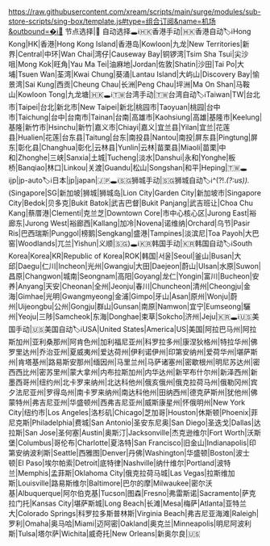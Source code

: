 https://raw.githubusercontent.com/xream/scripts/main/surge/modules/sub-store-scripts/sing-box/template.js#type=组合订阅&name=机场&outbound=�ℹ️🚀 节点选择|🎈 自动选择🕳ℹ️🇭🇰香港手动|🇭🇰香港自动🏷ℹ️Hong Kong|HK|香港|Hong Kong Island|香港岛|Kowloon|九龙|New Territories|新界|Central|中环|Wan Chai|湾仔|Causeway Bay|铜锣湾|Tsim Sha Tsui|尖沙咀|Mong Kok|旺角|Yau Ma Tei|油麻地|Jordan|佐敦|Shatin|沙田|Tai Po|大埔|Tsuen Wan|荃湾|Kwai Chung|葵涌|Lantau Island|大屿山|Discovery Bay|愉景湾|Sai Kung|西贡|Cheung Chau|长洲|Peng Chau|坪洲|Ma On Shan|马鞍山|Kowloon Tong|九龙塘|🇭🇰🕳ℹ️🇹🇼台湾手动|🇹🇼台湾自动🏷ℹ️Taiwan|TW|台北市|Taipei|台北|新北市|New Taipei|新北|桃园市|Taoyuan|桃园|台中市|Taichung|台中|台南市|Tainan|台南|高雄市|Kaohsiung|高雄|基隆市|Keelung|基隆|新竹市|Hsinchu|新竹|嘉义市|Chiayi|嘉义|宜兰县|Yilan|宜兰|花莲县|Hualien|花莲|台东县|Taitung|台东|南投县|Nantou|南投|屏东县|Pingtung|屏东|彰化县|Changhua|彰化|云林县|Yunlin|云林|苗栗县|Miaoli|苗栗|中和|Zhonghe|三峡|Sanxia|土城|Tucheng|淡水|Danshui|永和|Yonghe|板桥|Banqiao|林口|Linkou|关渡|Guandu|松山|Songshan|和平|Heping|🇹🇼🕳ℹ️jp|jp-auto🏷ℹ️日本|jp|japan|🇯🇵🕳ℹ️🇸🇬狮城手动|🇸🇬狮城自动🏷ℹ️^(?!.*(?:us)).*(Singapore|SG|新加坡|狮城|狮城岛|Lion City|Garden City|新加坡市|Singapore City|Bedok|贝多克|Bukit Batok|武吉巴督|Bukit Panjang|武吉班让|Choa Chu Kang|蔡厝港|Clementi|克兰芝|Downtown Core|市中心核心区|Jurong East|裕廊东|Jurong West|裕廊西|Kallang|加冷|Novena|诺维纳|Orchard|乌节|Pasir Ris|巴西瑞斯|Punggol|榜鹅|Sengkang|盛港|Tampines|淡滨尼|Toa Payoh|大巴窑|Woodlands|兀兰|Yishun|义顺|🇸🇬)🕳ℹ️🇰🇷韩国手动|🇰🇷韩国自动🏷ℹ️South Korea|Korea|KR|Republic of Korea|ROK|韩国|서울|Seoul|釜山|Busan|大邱|Daegu|仁川|Incheon|光州|Gwangju|大田|Daejeon|蔚山|Ulsan|水原|Suwon|昌原|Changwon|城南|Seongnam|高阳|Goyang|龙仁|Yongin|富川|Bucheon|安养|Anyang|天安|Cheonan|全州|Jeonju|春川|Chuncheon|清州|Cheongju|金海|Gimhae|光明|Gwangmyeong|金浦|Gimpo|牙山|Asan|原州|Wonju|蔚州|Uijeongbu|公州|Gongju|群山|Gunsan|南原|Namwon|宜宁|Eumseong|驪州|Yeoju|三陟|Samcheok|东海|Donghae|束草|Sokcho|济州|Jeju|🇰🇷🕳ℹ️🇺🇸美国手动|🇺🇸美国自动🏷ℹ️USA|United States|America|US|美国|阿拉巴马州|阿拉斯加州|亚利桑那州|阿肯色州|加利福尼亚州|科罗拉多州|康涅狄格州|特拉华州|佛罗里达州|乔治亚州|夏威夷州|爱达荷州|伊利诺伊州|印第安纳州|爱荷华州|堪萨斯州|肯塔基州|路易斯安那州|缅因州|马里兰州|马萨诸塞州|密歇根州|明尼苏达州|密西西比州|密苏里州|蒙大拿州|内布拉斯加州|内华达州|新罕布什尔州|新泽西州|新墨西哥州|纽约州|北卡罗来纳州|北达科他州|俄亥俄州|俄克拉荷马州|俄勒冈州|宾夕法尼亚州|罗得岛州|南卡罗来纳州|南达科他州|田纳西州|德克萨斯州|犹他州|佛蒙特州|弗吉尼亚州|华盛顿州|西弗吉尼亚州|威斯康星州|怀俄明州|New York City|纽约市|Los Angeles|洛杉矶|Chicago|芝加哥|Houston|休斯顿|Phoenix|菲尼克斯|Philadelphia|费城|San Antonio|圣安东尼奥|San Diego|圣迭戈|Dallas|达拉斯|San Jose|圣何塞|Austin|奥斯汀|Jacksonville|杰克逊维尔|Fort Worth|沃斯堡|Columbus|哥伦布|Charlotte|夏洛特|San Francisco|旧金山|Indianapolis|印第安纳波利斯|Seattle|西雅图|Denver|丹佛|Washington|华盛顿|Boston|波士顿|El Paso|埃尔帕索|Detroit|底特律|Nashville|纳什维尔|Portland|波特兰|Memphis|孟菲斯|Oklahoma City|俄克拉荷马城|Las Vegas|拉斯维加斯|Louisville|路易斯维尔|Baltimore|巴尔的摩|Milwaukee|密尔沃基|Albuquerque|阿尔伯克基|Tucson|图森|Fresno|弗雷斯诺|Sacramento|萨克拉门托|Kansas City|堪萨斯城|Long Beach|长滩|Mesa|梅萨|Atlanta|亚特兰大|Colorado Springs|科罗拉多斯普林斯|Virginia Beach|弗吉尼亚海滩|Raleigh|罗利|Omaha|奥马哈|Miami|迈阿密|Oakland|奥克兰|Minneapolis|明尼阿波利斯|Tulsa|塔尔萨|Wichita|威奇托|New Orleans|新奥尔良|🇺🇸
